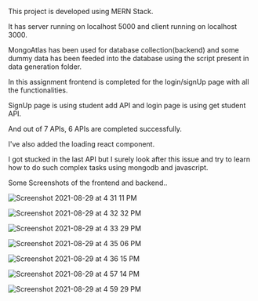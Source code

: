 This project is developed using MERN Stack.

It has server running on localhost 5000 and client running on localhost 3000.

MongoAtlas has been used for database collection(backend) and some dummy data has been feeded into the database using the script present in data generation folder.

In this assignment frontend is completed for the login/signUp page with all the functionalities.

SignUp page is using student add API and login page is using get student API.

And out of 7 APIs, 6 APIs are completed successfully.

I've also added the loading react component.

I got stucked in the last API but I surely look after this issue and try to learn how to do such complex tasks using mongodb and javascript. 



Some Screenshots of the frontend and backend..


![Screenshot 2021-08-29 at 4 31 11 PM](https://user-images.githubusercontent.com/75208173/131248256-5b77ba90-91c1-4130-a109-5fd71910ecf4.png)


![Screenshot 2021-08-29 at 4 32 32 PM](https://user-images.githubusercontent.com/75208173/131248275-8758b80f-ea00-463d-97ff-8e7643a4971f.png)


![Screenshot 2021-08-29 at 4 33 29 PM](https://user-images.githubusercontent.com/75208173/131248278-2c4f176e-4de6-448e-9d51-39dd3cb9f99c.png)


![Screenshot 2021-08-29 at 4 35 06 PM](https://user-images.githubusercontent.com/75208173/131248285-c443dbfd-8708-4561-a4df-986d8d307cdc.png)


![Screenshot 2021-08-29 at 4 36 15 PM](https://user-images.githubusercontent.com/75208173/131248287-ad63be53-e1df-40c9-b5c5-fbbaf6f9d270.png)


![Screenshot 2021-08-29 at 4 57 14 PM](https://user-images.githubusercontent.com/75208173/131248924-ca313b70-e830-4283-8364-dd65d0b5ec3e.png)


![Screenshot 2021-08-29 at 4 59 29 PM](https://user-images.githubusercontent.com/75208173/131248929-3cf99f44-7ea3-4598-8c9b-34e850331fec.png)

